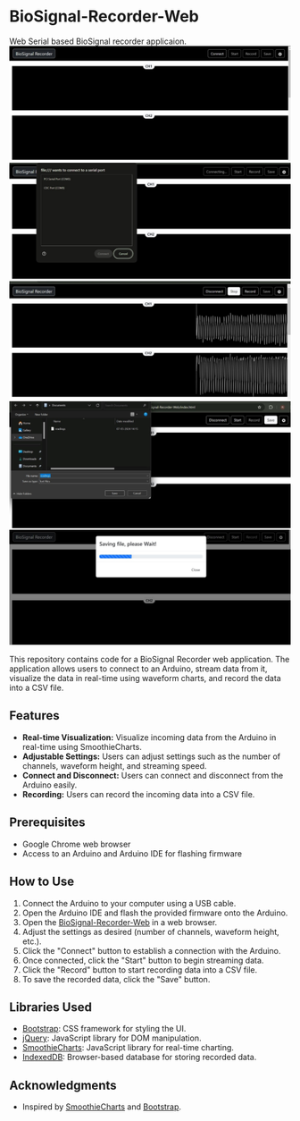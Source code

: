 # BioSignal-Recorder-Web

Web Serial based BioSignal recorder applicaion.
![BioSingal Recorder UI](images/img1.png)
![Selecting COM Port](images/img2.png)
![Data Graph Plotting](images/img3.png)
![Select Location to save file](images/img4.png)
![Downloading In Progress](images/img5.png)

This repository contains code for a BioSignal Recorder web application. The application allows users to connect to an Arduino, stream data from it, visualize the data in real-time using waveform charts, and record the data into a CSV file.

## Features

- **Real-time Visualization:** Visualize incoming data from the Arduino in real-time using SmoothieCharts.
- **Adjustable Settings:** Users can adjust settings such as the number of channels, waveform height, and streaming speed.
- **Connect and Disconnect:** Users can connect and disconnect from the Arduino easily.
- **Recording:** Users can record the incoming data into a CSV file.

## Prerequisites

- Google Chrome web browser
- Access to an Arduino and Arduino IDE for flashing firmware

## How to Use

1. Connect the Arduino to your computer using a USB cable.
2. Open the Arduino IDE and flash the provided firmware onto the Arduino.
3. Open the [BioSignal-Recorder-Web](https://docs.upsidedownlabs.tech/BioSignal-Recorder-Web/) in a web browser.
4. Adjust the settings as desired (number of channels, waveform height, etc.).
5. Click the "Connect" button to establish a connection with the Arduino.
6. Once connected, click the "Start" button to begin streaming data.
7. Click the "Record" button to start recording data into a CSV file.
8. To save the recorded data, click the "Save" button.

## Libraries Used

- [Bootstrap](https://getbootstrap.com/): CSS framework for styling the UI.
- [jQuery](https://jquery.com/): JavaScript library for DOM manipulation.
- [SmoothieCharts](http://smoothiecharts.org/): JavaScript library for real-time charting.
- [IndexedDB](https://developer.mozilla.org/en-US/docs/Web/API/IndexedDB_API): Browser-based database for storing recorded data.

## Acknowledgments

- Inspired by [SmoothieCharts](http://smoothiecharts.org/) and [Bootstrap](https://getbootstrap.com/).
